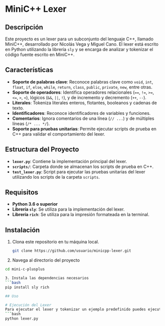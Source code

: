 # MiniC++ Lexer

## Descripción

Este proyecto es un lexer para un subconjunto del lenguaje C++, llamado MiniC++, desarrollado por Nicolás Vega y Miguel Cano. El lexer está escrito en Python utilizando la librería `sly` y se encarga de analizar y tokenizar el código fuente escrito en MiniC++.

## Características

- **Soporte de palabras clave**: Reconoce palabras clave como `void`, `int`, `float`, `if`, `else`, `while`, `return`, `class`, `public`, `private`, `new`, entre otras.
- **Soporte de operadores**: Identifica operadores relacionales (`==`, `!=`, `>=`, `<=`, `>`, `<`), lógicos (`&&`, `||`, `!`), y de incremento y decremento (`++`, `--`).
- **Literales**: Tokeniza literales enteros, flotantes, booleanos y cadenas de texto.
- **Identificadores**: Reconoce identificadores de variables y funciones.
- **Comentarios**: Ignora comentarios de una línea (`// ...`) y de múltiples líneas (`/* ... */`).
- **Soporte para pruebas unitarias**: Permite ejecutar scripts de prueba en C++ para validar el comportamiento del lexer.

## Estructura del Proyecto

- **`lexer.py`**: Contiene la implementación principal del lexer.
- **`scripts/`**: Carpeta donde se almacenan los scripts de prueba en C++.
- **`test_lexer.py`**: Script para ejecutar las pruebas unitarias del lexer utilizando los scripts de la carpeta `scripts`.

## Requisitos

- **Python 3.6 o superior**
- **Librería `sly`**: Se utiliza para la implementación del lexer.
- **Librería `rich`**: Se utiliza para la impresión formateada en la terminal.

## Instalación

1. Clona este repositorio en tu máquina local.
   ```bash
   git clone https://github.com/usuario/minicpp-lexer.git

2. Navega al directorio del proyecto
  ```bash
  cd mini-c-plusplus

3. Instala las dependencias necesarios
  ```bash
  pip install sly rich

## Uso

  # Ejecución del Lexer
  Para ejecutar el lexer y tokenizar un ejemplo predefinido puedes ejecutral el script principal:
  ```bash
  python lexer.py